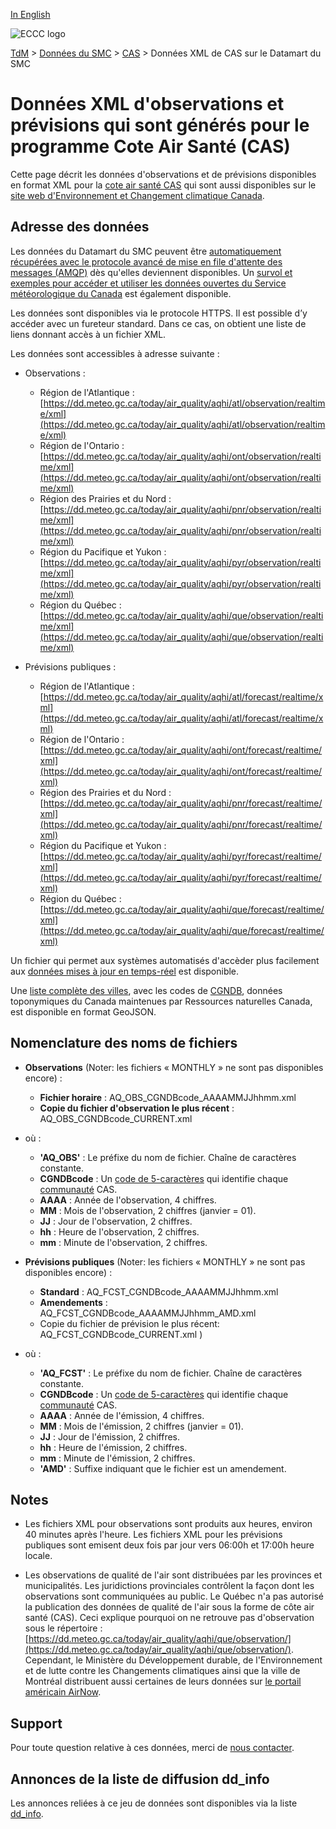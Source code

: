 [In English](readme_aqhi-datamartxml_en.md)

![ECCC logo](../../img_eccc-logo.png)

[TdM](../../readme_fr.md) > [Données du SMC](../readme_fr.md) > [CAS](readme_aqhi_fr.md) > Données XML de CAS sur le Datamart du SMC

# Données XML d'observations et prévisions qui sont générés pour le programme Cote Air Santé (CAS)

Cette page décrit les données d'observations et de prévisions disponibles en format XML pour la [cote air santé CAS](readme_aqhi_fr.md) qui sont aussi disponibles sur le [site web d'Environnement et Changement climatique Canada](https://meteo.gc.ca/airquality/pages/index_f.html). 

## Adresse des données 

Les données du Datamart du SMC peuvent être [automatiquement récupérées avec le protocole avancé de mise en file d'attente des messages (AMQP)](../../msc-datamart/amqp_fr.md) dès qu'elles deviennent disponibles. Un [survol et exemples pour accéder et utiliser les données ouvertes du Service météorologique du Canada](../../usage/readme_fr.md) est également disponible.

Les données sont disponibles via le protocole HTTPS. Il est possible d’y accéder avec un fureteur standard. Dans ce cas, on obtient une liste de liens donnant accès à un fichier XML.

Les données sont accessibles à adresse suivante :

* Observations : 

    * Région de l'Atlantique : [https://dd.meteo.gc.ca/today/air_quality/aqhi/atl/observation/realtime/xml](https://dd.meteo.gc.ca/today/air_quality/aqhi/atl/observation/realtime/xml)
    * Région de l'Ontario : [https://dd.meteo.gc.ca/today/air_quality/aqhi/ont/observation/realtime/xml](https://dd.meteo.gc.ca/today/air_quality/aqhi/ont/observation/realtime/xml)
    * Région des Prairies et du Nord : [https://dd.meteo.gc.ca/today/air_quality/aqhi/pnr/observation/realtime/xml](https://dd.meteo.gc.ca/today/air_quality/aqhi/pnr/observation/realtime/xml)
    * Région du Pacifique et Yukon : [https://dd.meteo.gc.ca/today/air_quality/aqhi/pyr/observation/realtime/xml](https://dd.meteo.gc.ca/today/air_quality/aqhi/pyr/observation/realtime/xml)
    * Région du Québec : [https://dd.meteo.gc.ca/today/air_quality/aqhi/que/observation/realtime/xml](https://dd.meteo.gc.ca/today/air_quality/aqhi/que/observation/realtime/xml)
    
* Prévisions publiques : 
  
    * Région de l'Atlantique : [https://dd.meteo.gc.ca/today/air_quality/aqhi/atl/forecast/realtime/xml](https://dd.meteo.gc.ca/today/air_quality/aqhi/atl/forecast/realtime/xml)
    * Région de l'Ontario : [https://dd.meteo.gc.ca/today/air_quality/aqhi/ont/forecast/realtime/xml](https://dd.meteo.gc.ca/today/air_quality/aqhi/ont/forecast/realtime/xml)
    * Région des Prairies et du Nord : [https://dd.meteo.gc.ca/today/air_quality/aqhi/pnr/forecast/realtime/xml](https://dd.meteo.gc.ca/today/air_quality/aqhi/pnr/forecast/realtime/xml)
    * Région du Pacifique et Yukon : [https://dd.meteo.gc.ca/today/air_quality/aqhi/pyr/forecast/realtime/xml](https://dd.meteo.gc.ca/today/air_quality/aqhi/pyr/forecast/realtime/xml)
    * Région du Québec : [https://dd.meteo.gc.ca/today/air_quality/aqhi/que/forecast/realtime/xml](https://dd.meteo.gc.ca/today/air_quality/aqhi/que/forecast/realtime/xml)

Un fichier qui permet aux systèmes automatisés d'accèder plus facilement aux [données mises à jour en temps-réel](https://dd.meteo.gc.ca/today/air_quality/doc/AQHI_XML_File_List.xml) est disponible. 

Une [liste complète des villes](https://collaboration.cmc.ec.gc.ca/cmc/cmos/public_doc/msc-data/aqhi/aqhi_station.geojson), avec les codes de [CGNDB](http://www4.rncan.gc.ca/recherche-de-noms-de-lieux/unique), données toponymiques du Canada maintenues par Ressources naturelles Canada, est disponible en format GeoJSON.

## Nomenclature des noms de fichiers 

* **Observations** (Noter: les fichiers « MONTHLY » ne sont pas disponibles encore) :
       
    * __Fichier horaire__ : AQ_OBS_CGNDBcode_AAAAMMJJhhmm.xml
    * __Copie du fichier d'observation le plus récent__ : AQ_OBS_CGNDBcode_CURRENT.xml
    
* où :
        
    * __'AQ_OBS'__ : Le préfixe du nom de fichier. Chaîne de caractères constante.
    * __CGNDBcode__ : Un [code de 5-caractères](http://www4.rncan.gc.ca/recherche-de-noms-de-lieux/unique) qui identifie chaque [communauté](https://collaboration.cmc.ec.gc.ca/cmc/cmos/public_doc/msc-data/aqhi/aqhi_community.geojson) CAS. 
    * __AAAA__ : Année de l'observation, 4 chiffres.
    * __MM__ : Mois de l'observation, 2 chiffres (janvier = 01).
    * __JJ__ : Jour de l'observation, 2 chiffres.
    * __hh__ : Heure de l'observation, 2 chiffres.
    * __mm__ : Minute de l'observation, 2 chiffres.

* **Prévisions publiques** (Noter: les fichiers « MONTHLY » ne sont pas disponibles encore) :

    * __Standard__ :        AQ_FCST_CGNDBcode_AAAAMMJJhhmm.xml
    * __Amendements__ :     AQ_FCST_CGNDBcode_AAAAMMJJhhmm_AMD.xml
    * Copie du fichier de prévision le plus récent: AQ_FCST_CGNDBcode_CURRENT.xml )

* où :

    * __'AQ_FCST'__ : Le préfixe du nom de fichier. Chaîne de caractères constante.
    * __CGNDBcode__ : Un [code de 5-caractères](http://www4.rncan.gc.ca/recherche-de-noms-de-lieux/unique) qui identifie chaque [communauté](https://collaboration.cmc.ec.gc.ca/cmc/cmos/public_doc/msc-data/aqhi/aqhi_community.geojson) CAS. 
    * __AAAA__ : Année de l'émission, 4 chiffres.
    * __MM__ : Mois de l'émission, 2 chiffres (janvier = 01).
    * __JJ__ : Jour de l'émission, 2 chiffres.
    * __hh__ : Heure de l'émission, 2 chiffres.
    * __mm__ : Minute de l'émission, 2 chiffres.
    * __'AMD'__ :  Suffixe indiquant que le fichier est un amendement.

## Notes

* Les fichiers XML pour observations sont produits aux heures, environ 40 minutes après l'heure. Les fichiers XML pour les prévisions publiques sont emisent deux fois par jour vers 06:00h et 17:00h heure locale. 

* Les observations de qualité de l'air sont distribuées par les provinces et municipalités. Les juridictions provinciales contrôlent la façon dont les observations sont communiquées au public. Le Québec n'a pas autorisé la publication des données de qualité de l'air sous la forme de côte air santé (CAS). Ceci explique pourquoi on ne retrouve pas d'observation sous le répertoire : [https://dd.meteo.gc.ca/today/air_quality/aqhi/que/observation/](https://dd.meteo.gc.ca/today/air_quality/aqhi/que/observation/). Cependant, le Ministère du Développement durable, de l'Environnement et de lutte contre les Changements climatiques ainsi que la ville de Montréal distribuent aussi certaines de leurs données sur [le portail américain AirNow](https://www.epa.gov/outdoor-air-quality-data/download-daily-data).

## Support

Pour toute question relative à ces données, merci de [nous contacter](https://weather.gc.ca/mainmenu/contact_us_f.html).

## Annonces de la liste de diffusion dd_info 

Les annonces reliées à ce jeu de données sont disponibles via la liste [dd_info](https://comm.collab.science.gc.ca/mailman3/postorius/lists/dd_info/).
